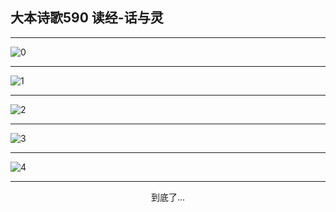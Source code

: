 
## 大本诗歌590 读经-话与灵
        
<div id="aplayer0"></div>

---

<img alt="0" data-original="https://cdn.jsdelivr.net/gh/k34869/shi/data/d0589/0">

---

<img alt="1" data-original="https://cdn.jsdelivr.net/gh/k34869/shi/data/d0589/1">

---

<img alt="2" data-original="https://cdn.jsdelivr.net/gh/k34869/shi/data/d0589/2">

---

<img alt="3" data-original="https://cdn.jsdelivr.net/gh/k34869/shi/data/d0589/3">

---

<img alt="4" data-original="https://cdn.jsdelivr.net/gh/k34869/shi/data/d0589/4">

---

<p style="text-align: center">到底了...</p>

<script src="/js/dist-view.js"></script>

<script>
MAIN.id = 'd0589';
        
const ap0 = new APlayer({
    container: document.getElementById('aplayer0'),
    volume: 1,
    loop: 'none',
    preload: 'none',
    audio: [{
        name: '大本诗歌590.mp3',
        artist: '大本诗歌',
        url: 'https://res.wx.qq.com/voice/getvoice?mediaid=MzI0NTk3MDM5M18yMjQ3NDk1MDIz',
        cover: '/favicon'
    }]
});
</script>
